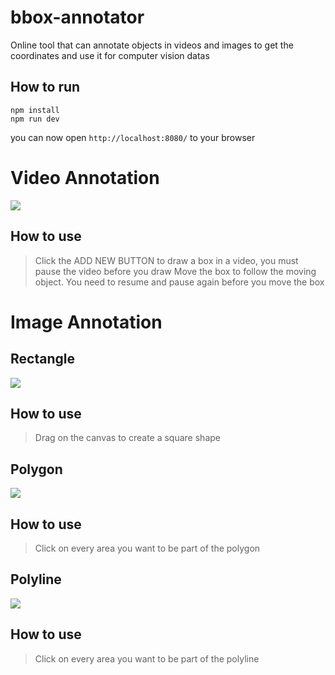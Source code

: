 # bbox-annotator

Online tool that can annotate objects in videos and images to get the coordinates and use it for computer vision datas

## How to run

```
npm install
npm run dev
```

you can now open `http://localhost:8080/` to your browser

# Video Annotation

![](https://media.giphy.com/media/Nlo1NSpzUiIVHRRirc/giphy.gif)

## How to use

> Click the ADD NEW BUTTON to draw a box in a video, you must pause the video before you draw
> Move the box to follow the moving object. You need to resume and pause again before you move the box

# Image Annotation

## Rectangle

![](https://media.giphy.com/media/ZnDgcLMXR74UNxHGYg/giphy.gif)

## How to use

> Drag on the canvas to create a square shape

## Polygon

![](https://media.giphy.com/media/w0459JPvugY0mjqTYP/giphy.gif)

## How to use

> Click on every area you want to be part of the polygon

## Polyline

![](https://media.giphy.com/media/MuaTV3VYNXJe3F7dd2/giphy.gif)

## How to use

> Click on every area you want to be part of the polyline
